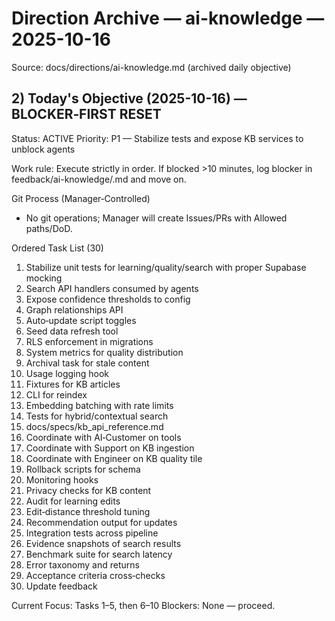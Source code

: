 # Direction Archive — ai-knowledge — 2025-10-16

Source: docs/directions/ai-knowledge.md (archived daily objective)

## 2) Today's Objective (2025-10-16) — BLOCKER‑FIRST RESET

Status: ACTIVE
Priority: P1 — Stabilize tests and expose KB services to unblock agents

Work rule: Execute strictly in order. If blocked >10 minutes, log blocker in feedback/ai-knowledge/<today>.md and move on.

Git Process (Manager‑Controlled)
- No git operations; Manager will create Issues/PRs with Allowed paths/DoD.

Ordered Task List (30)
1) Stabilize unit tests for learning/quality/search with proper Supabase mocking
2) Search API handlers consumed by agents
3) Expose confidence thresholds to config
4) Graph relationships API
5) Auto‑update script toggles
6) Seed data refresh tool
7) RLS enforcement in migrations
8) System metrics for quality distribution
9) Archival task for stale content
10) Usage logging hook
11) Fixtures for KB articles
12) CLI for reindex
13) Embedding batching with rate limits
14) Tests for hybrid/contextual search
15) docs/specs/kb_api_reference.md
16) Coordinate with AI‑Customer on tools
17) Coordinate with Support on KB ingestion
18) Coordinate with Engineer on KB quality tile
19) Rollback scripts for schema
20) Monitoring hooks
21) Privacy checks for KB content
22) Audit for learning edits
23) Edit‑distance threshold tuning
24) Recommendation output for updates
25) Integration tests across pipeline
26) Evidence snapshots of search results
27) Benchmark suite for search latency
28) Error taxonomy and returns
29) Acceptance criteria cross‑checks
30) Update feedback

Current Focus: Tasks 1–5, then 6–10
Blockers: None — proceed.


